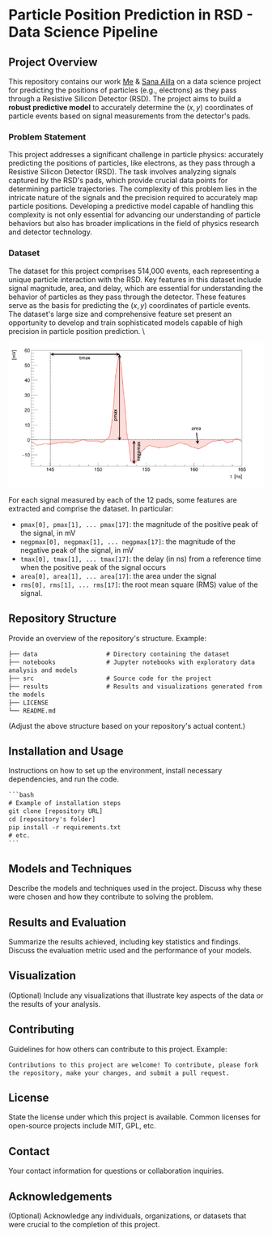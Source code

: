 # Particle Position Prediction in RSD - Data Science Pipeline

## Project Overview
This repository contains our work [Me](https://github.com/alialhousseini) & [Sana Ailla](https://github.com/sanu2a) on a data science project for predicting the positions of particles (e.g., electrons) as they pass through a Resistive Silicon Detector (RSD). The project aims to build a **robust predictive model** to accurately determine the $(x, y)$ coordinates of particle events based on signal measurements from the detector's pads.

### Problem Statement
This project addresses a significant challenge in particle physics: accurately predicting the positions of particles, like electrons, as they pass through a Resistive Silicon Detector (RSD). The task involves analyzing signals captured by the RSD's pads, which provide crucial data points for determining particle trajectories. The complexity of this problem lies in the intricate nature of the signals and the precision required to accurately map particle positions. Developing a predictive model capable of handling this complexity is not only essential for advancing our understanding of particle behaviors but also has broader implications in the field of physics research and detector technology.

### Dataset
The dataset for this project comprises 514,000 events, each representing a unique particle interaction with the RSD. Key features in this dataset include signal magnitude, area, and delay, which are essential for understanding the behavior of particles as they pass through the detector. These features serve as the basis for predicting the $(x, y)$ coordinates of particle events. The dataset's large size and comprehensive feature set present an opportunity to develop and train sophisticated models capable of high precision in particle position prediction. \

![Image](https://github.com/alialhousseini/RSD-Particle-Predictor/blob/main/Screenshot%202024-01-18%20023237.png?raw=true)

For each signal measured by each of the 12 pads, some features are extracted and comprise the dataset.
In particular:
- `pmax[0], pmax[1], ... pmax[17]`: the magnitude of the positive peak of the signal, in mV
- `negpmax[0], negpmax[1], ... negpmax[17]`: the magnitude of the negative peak of the signal,
in mV
- `tmax[0], tmax[1], ... tmax[17]`: the delay (in ns) from a reference time when the positive
peak of the signal occurs
- `area[0], area[1], ... area[17]`: the area under the signal
- `rms[0], rms[1], ... rms[17]`: the root mean square (RMS) value of the signal.


## Repository Structure
Provide an overview of the repository's structure. Example:

    ├── data                   # Directory containing the dataset
    ├── notebooks              # Jupyter notebooks with exploratory data analysis and models
    ├── src                    # Source code for the project
    ├── results                # Results and visualizations generated from the models
    ├── LICENSE
    └── README.md

(Adjust the above structure based on your repository's actual content.)

## Installation and Usage
Instructions on how to set up the environment, install necessary dependencies, and run the code.

    ```bash
    # Example of installation steps
    git clone [repository URL]
    cd [repository's folder]
    pip install -r requirements.txt
    # etc.
    ```

## Models and Techniques
Describe the models and techniques used in the project. Discuss why these were chosen and how they contribute to solving the problem.

## Results and Evaluation
Summarize the results achieved, including key statistics and findings. Discuss the evaluation metric used and the performance of your models.

## Visualization
(Optional) Include any visualizations that illustrate key aspects of the data or the results of your analysis.

## Contributing
Guidelines for how others can contribute to this project. Example:

    Contributions to this project are welcome! To contribute, please fork the repository, make your changes, and submit a pull request.

## License
State the license under which this project is available. Common licenses for open-source projects include MIT, GPL, etc.

## Contact
Your contact information for questions or collaboration inquiries.

## Acknowledgements
(Optional) Acknowledge any individuals, organizations, or datasets that were crucial to the completion of this project.

